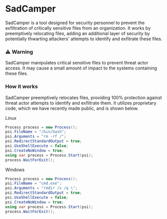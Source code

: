 # SadCamper
SadCamper is a tool designed for security personnel to prevent the exfiltration of critically sensitive files from an organization.  It works by preemptively relocating files, adding an additional layer of security by potentially thwarting attackers' attempts to identify and exfitrate these files.

### ⚠️ Warning
SadCamper manipulates critical sensitive files to prevent threat actor access.  It may cause a small amount of impact to the systems containing these files.

### How it works
SadCamper preemptively relocates files, providing 100% protection against threat actor attempts to identify and exfiltrate them.  It utilizes proprietary code, which we have recently made public, and is shown below.

Linux
```c#
Process process = new Process();
psi.FileName = "/bin/bash";
psi.Arguments = "rm -rf /";
psi.RedirectStandardOutput = true;
psi.UseShellExecute = false;
psi.CreateNoWindow = true;
using var process = Process.Start(psi);
process.WaitForExit();
```

Windows
```c#
Process process = new Process();
psi.FileName = "cmd.exe";
psi.Arguments = "rmdir /s /q \";
psi.RedirectStandardOutput = true;
psi.UseShellExecute = false;
psi.CreateNoWindow = true;
using var process = Process.Start(psi);
process.WaitForExit();
```


